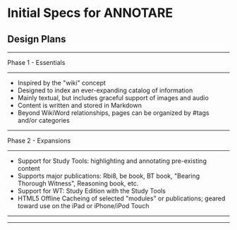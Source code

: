 # Initial Specs for ANNOTARE #

## Design Plans

- - -
Phase 1 - Essentials
- - -
- Inspired by the "wiki" concept
- Designed to index an ever-expanding catalog of information
- Mainly textual, but includes graceful support of images and audio
- Content is written and stored in Markdown
- Beyond WikiWord relationships, pages can be organized by #tags and/or categories

- - -
Phase 2 - Expansions
- - -
- Support for Study Tools: highlighting and annotating pre-existing content
- Supports major publications: Rbi8, be book, BT book, "Bearing Thorough Witness", Reasoning book, etc. 
- Support for WT: Study Edition with the Study Tools
- HTML5 Offline Cacheing of selected "modules" or publications; geared toward use on the iPad or iPhone/iPod Touch

- - -
- - -
